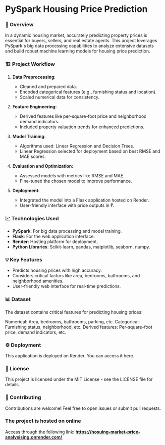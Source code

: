 # PySpark Housing Price Prediction

### 🌟 **Overview**
In a dynamic housing market, accurately predicting property prices is essential for buyers, sellers, and real estate agents. This project leverages PySpark's big data processing capabilities to analyze extensive datasets and build robust machine learning models for housing price prediction.
 
### 🏗️ **Project Workflow**
1. **Data Preprocessing:** 
   - Cleaned and prepared data.
   - Encoded categorical features (e.g., furnishing status and location).
   - Scaled numerical data for consistency.
   
2. **Feature Engineering:** 
   - Derived features like per-square-foot price and neighborhood demand indicators.
   - Included property valuation trends for enhanced predictions.

3. **Model Training:** 
   - Algorithms used: Linear Regression and Decision Trees.
   - Linear Regression selected for deployment based on best RMSE and MAE scores.

4. **Evaluation and Optimization:** 
   - Assessed models with metrics like RMSE and MAE.
   - Fine-tuned the chosen model to improve performance.

5. **Deployment:** 
   - Integrated the model into a Flask application hosted on Render.
   - User-friendly interface with price outputs in ₹.

### 📈 **Technologies Used**
- **PySpark**: For big data processing and model training.
- **Flask**: For the web application interface.
- **Render**: Hosting platform for deployment.
- **Python Libraries**: Scikit-learn, pandas, matplotlib, seaborn, numpy.

### 💡 **Key Features**
- Predicts housing prices with high accuracy.
- Considers critical factors like area, bedrooms, bathrooms, and neighborhood amenities.
- User-friendly web interface for real-time predictions.

### 📊 **Dataset**
The dataset contains critical features for predicting housing prices:

Numerical: Area, bedrooms, bathrooms, parking, etc.
Categorical: Furnishing status, neighborhood, etc.
Derived features: Per-square-foot price, demand indicators, etc.
### ⚙️ **Deployment**
This application is deployed on Render. You can access it here.

### 📜 **License**
This project is licensed under the MIT License - see the LICENSE file for details.

### 🤝 **Contributing**
Contributions are welcome! Feel free to open issues or submit pull requests.

### The project is hosted on online 
Access through the following link: **https://hosuing-market-price-analysising.onrender.com/**
